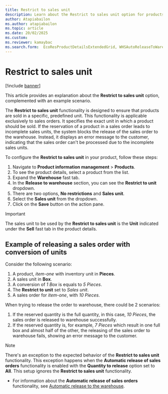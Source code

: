```yaml
---
title: Restrict to sales unit 
description: Learn about the Restrict to sales unit option for products
author: Atapiabailon
ms.author: atapiabailon
ms.topic: article
ms.date: 20/02/2025
ms.custom:
ms.reviewer: kamaybac
ms.search.form:  EcoResProductDetailsExtendedGrid, WHSAutoReleaseToWarehouse
---
```


# Restrict to sales unit

[!include [banner](../includes/banner.md)]

This article provides an explanation about the **Restrict to sales unit** option, complemented with an example scenario.

The **Restrict to sales unit** functionality is designed to ensure that products are sold in a specific, predefined unit. This functionality is applicable exclusively to sales orders. It specifies the exact unit in which a product should be sold. If the reservation of a product in a sales order leads to incomplete sales units, the system blocks the release of the sales order to the warehouse. Instead, it displays an error message to the customer, indicating that the sales order can't be processed due to the incomplete sales units.

To configure the **Restrict to sales unit** in your product, follow these steps:

1. Navigate to **Product information management** \> **Products**.
1. To see the product details, select a product from the list.
1. Expand the **Warehouse** fast tab.
1. In the **Release to warehouse** section, you can see the **Restrict to unit** dropdown.
1. There are two options, **No restrictions** and **Sales unit**.
1. Select the **Sales unit** from the dropdown.
1. Click on the **Save** button on the action pane.

> [!IMPORTANT]
>
> The sales unit to be used by the **Restrict to sales unit** is the **Unit** indicated under the **Sell** fast tab in the product details.

## Example of releasing a sales order with conversion of units
Consider the following scenario:
1. A product, *item-one* with inventory unit in **Pieces**.
1. A sales unit in **Box**.
1. A conversion of *1 Box* is equals to *5 Pieces*.
1. The **Restrict to unit** set to *Sales unit*.
1. A sales order for *item-one*, with *10 Pieces*.

When trying to release the order to warehouse, there could be 2 scenarios:
1. If the reserved quantity is the full quantity, in this case, *10 Pieces*, the sales order is released to warehouse successfully.
1. If the reserved quantity is, for example, *7 Pieces* which result in one full box and almost half of the other, the releasing of the sales order to warehouse fails, showing an error message to the customer.

> [!NOTE]
>
> There's an exception to the expected behavior of the **Restrict to sales unit** functionality.
> This exception happens when the **Automatic release of sales orders** functionality is enabled with the **Quantity to release** option set to **All**. This setup ignores the **Restrict to sales unit** functionality.

- For information about the **Automatic release of sales orders** functionality, see [Automatic release to the warehouse](release-to-warehouse-process#automatic-release-to-the-warehouse).